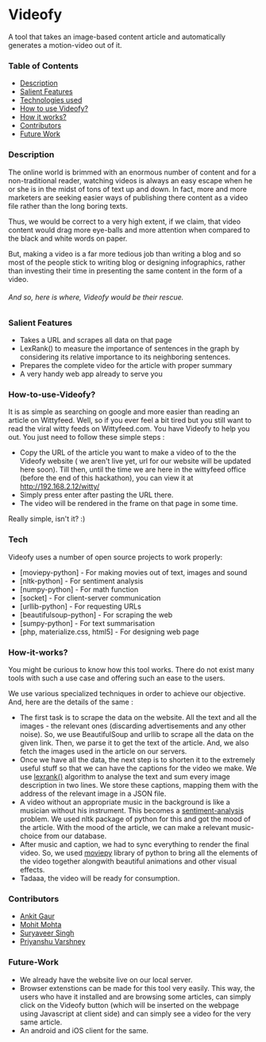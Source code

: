 # Videofy
A tool that takes an image-based content article and automatically generates a motion-video out of it. 

### Table of Contents
  - [Description](#Description)
  - [Salient Features](#Features)
  - [Technologies used](#Tech)
  - [How to use Videofy?](#How-to-use-Videofy?)
  - [How it works?](#How-it-works?)
  - [Contributors](#Contributors)
  - [Future Work](#Future-Work)

### Description
The online world is brimmed with an enormous number of content and for a non-traditional reader, watching videos is always an easy escape when he or she is in the midst of tons of text up and down. In fact, more and more marketers are seeking easier ways of publishing there content as a video file rather than the long boring texts.

Thus, we would be correct to a very high extent, if we claim, that video content would drag more eye-balls and more attention when compared to the black and white words on paper.

But, making a video is a far more tedious job than writing a blog and so most of the people stick to writing blog or designing infographics, rather than investing their time in presenting the same content in the form of a video.
###### And so, here is where, Videofy would be their rescue.

### Salient Features
- Takes a URL and scrapes all data on that page
- LexRank() to measure the importance of sentences in the graph by considering its relative importance to its neighboring sentences.
- Prepares the complete video for the article with proper summary
- A very handy web app already to serve you

### How-to-use-Videofy?
It is as simple as searching on google and more easier than reading an article on Wittyfeed. Well, so if you ever feel a bit tired but you still want to read the viral witty feeds on Wittyfeed.com. You have Videofy to help you out. You just  need to follow these simple steps : 
  - Copy the URL of the article you want to make a video of to the the Videofy website ( we aren't live yet, url for our website will be updated here soon). Till then, until the time we are here in the wittyfeed office (before the end of this hackathon), you can view it at http://192.168.2.12/witty/
  - Simply press enter after pasting the URL there.
  - The video will be rendered in the frame on that page in some time.

Really simple, isn't it? :)

### Tech
Videofy uses a number of open source projects to work properly:
* [moviepy-python] - For making movies out of text, images and sound
* [nltk-python] - For sentiment analysis
* [numpy-python] - For math function
* [socket] - For client-server communication
* [urllib-python] - For requesting URLs
* [beautifulsoup-python] - For scraping the web
* [sumpy-python] - For text summarisation
* [php, materialize.css, html5] - For designing web page

### How-it-works?
You might be curious to know how this tool works. There do not exist many tools with such a use case and offering such an ease to the users.

We use various specialized techniques in order to achieve our objective. And, here are the details of the same :
  - The first task is to scrape the data on the website. All the text and all the images - the relevant ones (discarding advertisements and any other noise). So, we use BeautifulSoup and urllib to scrape all the data on the given link. Then, we parse it to get the text of the article. And, we also fetch the images used in the article on our servers.
  - Once we have all the data, the next step is to shorten it to the extremely useful stuff so that we can have the captions for the video we make. We use [lexrank()](http://blog.nus.edu.sg/soctalent/2010/02/11/a-brief-summary-of-lexrank-graph-based-lexical-centrality-as-salience-in-text-summarization/) algorithm to analyse the text and sum every image description in two lines. We store these captions, mapping them with the address of the relevant image in a JSON file.
  - A video without an appropriate music in the background is like a musician without his instrument. This becomes a [sentiment-analysis](http://text-processing.com/demo/sentiment/) problem. We used nltk package of python for this and got the mood of the article. With the mood of the article, we can make a relevant music-choice from our database.
  - After music and caption, we had to sync everything to render the final video. So, we used [moviepy](https://github.com/Zulko/moviepy) library of python to bring all the elements of the video together alongwith beautiful animations and other visual effects.
  - Tadaaa, the video will be ready for consumption.

### Contributors
  - [Ankit Gaur](https://github.com/ankit-gaur)
  - [Mohit Mohta](https://github.com/mohtamohit)
  - [Suryaveer Singh](https://github.com/surya-veer)
  - [Priyanshu Varshney](https://github.com/priyanshuvarsh)

### Future-Work
- We already have the website live on our local server.
- Browser extenstions can be made for this tool very easily. This way, the users who have it installed and are browsing some articles, can simply click on the Videofy button (which will be inserted on the webpage using Javascript at client side) and can simply see a video for the very same article.
- An android and iOS client for the same.

